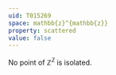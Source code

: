 ```yaml
---
uid: T015269
space: mathbb{z}^{mathbb{z}}
property: scattered
value: false
---
```

No point of $\mathbb{Z}^\mathbb{Z}$ is isolated.

